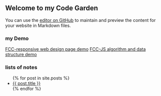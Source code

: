 ## Welcome to my Code Garden

You can use the [editor on GitHub](https://github.com/960761/myCodeGarden/edit/master/README.md) to maintain and preview the content for your website in Markdown files.

### my Demo
[FCC-responsive web design page demo](https://github.com/960761/myCodeGarden/tree/master/FreeCodeCamp/responsiveWebDesign/readme.md)
[FCC-JS algorithm and data structure demo](https://github.com/960761/myCodeGarden/tree/master/FreeCodeCamp/JS_AlgorithmAndDataStructure/readme.md)

### lists of notes


<ul>
  {% for post in site.posts %}
    <li>
      <a href="{{ site.baseurl }}{{ post.url }}">{{ post.title }}</a>
    </li>
  {% endfor %}
</ul>


